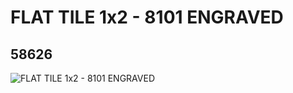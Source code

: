 # FLAT TILE  1x2 - 8101 ENGRAVED
## 58626
![FLAT TILE  1x2 - 8101 ENGRAVED](https://lc-www-live-s.legocdn.com/media/bricks/5/2/4500834.jpg)